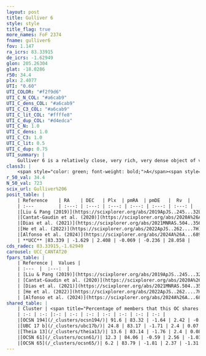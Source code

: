 ```yaml
---
layout: post
title: Gulliver 6
style: style
title_flag: true
more_names: FoF 2374
fname: gulliver6
fov: 1.147
ra_icrs: 83.33915
de_icrs: -1.62949
glon: 205.26304
glat: -18.0286
r50: 34.4
plx: 2.4077
UTI: "0.60"
UTI_COLOR: "#f2f9d6"
UTI_C_N_COL: "#a6cab9"
UTI_C_dens_COL: "#a6cab9"
UTI_C_C3_COL: "#a6cab9"
UTI_C_lit_COL: "#ffffe8"
UTI_C_dup_COL: "#d4edca"
UTI_C_N: 1.0
UTI_C_dens: 1.0
UTI_C_C3: 1.0
UTI_C_lit: 0.5
UTI_C_dup: 0.75
UTI_summary: |
    Gulliver 6 is a relatively close, very rich, very dense object of very high C3 quality. It is moderately studied in the literature.<br><br>This is very likely a unique object, which shares a small percentage of members with at least one previously reported entry.
class3: |
    <span style="color: green; font-weight: bold;">A</span><span style="color: green; font-weight: bold;">A</span>
r_50_val: 34.4
N_50_val: 723
scix_url: Gulliver%206
posit_table: |
    | Reference    | RA    | DEC   | Plx  | pmRA  | pmDE   |  Rv  |
    | :---         | :---: | :---: | :---: | :---: | :---: | :---: |
    |[Liu & Pang (2019)](https://scixplorer.org/abs/2019ApJS..245...32L) | 83.376 | -1.683 | 2.368 | -0.311 | -0.081 | -- |
    |[Cantat-Gaudin et al. (2020)](https://scixplorer.org/abs/2020A%26A...640A...1C) | 83.278 | -1.652 | 2.367 | -0.007 | -0.207 | -- |
    |[Dias et al. (2021)](https://scixplorer.org/abs/2021MNRAS.504..356D) | 83.275 | -1.659 | 2.35 | -0.048 | -0.235 | 32.044 |
    |[He et al. (2022)](https://scixplorer.org/abs/2022ApJS..262....7H) | 84.519 | -0.6 | 2.608 | -1.307 | -0.53 | -- |
    |[Alfonso et al. (2024)](https://scixplorer.org/abs/2024A%26A...689A..18A) | 83.401 | -1.699 | 2.361 | -0.107 | -0.133 | -- |
    | **UCC** |83.339 | -1.629 | 2.408 | -0.069 | -0.236 | 28.058 | 
cds_radec: 83.33915,-1.62949
carousel: UCC_CANTAT20
fpars_table: |
    | Reference |  Values |
    | :---  |  :---:  |
    | [Liu & Pang (2019)](https://scixplorer.org/abs/2019ApJS..245...32L) | `Age=0.014, Z=0.0` |
    | [Cantat-Gaudin et al. (2020)](https://scixplorer.org/abs/2020A%26A...640A...1C) | `AVNN=0.25, DMNN=8.03, AgeNN=7.22` |
    | [Dias et al. (2021)](https://scixplorer.org/abs/2021MNRAS.504..356D) | `Av=0.386, Dist=413, logage=7.134, [Fe/H]=-0.1` |
    | [He et al. (2022)](https://scixplorer.org/abs/2022ApJS..262....7H) | `A0=0.05, logAge=7.15` |
    | [Alfonso et al. (2024)](https://scixplorer.org/abs/2024A%26A...689A..18A) | `AV=0.24875, MOD=7.91034, logAge=7.01528, Z=-0.0949` |
shared_table: |
    | Cluster | <span title="Percentage of members that this OC shares with the ones listed">%</span>   | RA   | DEC   | Plx   | pmRA  | pmDE  | Rv | UTI |
    | :-: | :-: |:-: | :-: | :-: | :-: | :-: | :-: | :-: |
    |[OCSN 194](/_clusters/ocsn194/)| 91.6 | 83.32 | -1.64 | 2.42 | -0.06 | -0.25 | 28.06 |0.02 |
    |[UBC 17 b](/_clusters/ubc17b/)| 24.8 | 83.17 | -1.71 | 2.4 | 0.07 | -0.22 | 25.62 |0.69 |
    |[Theia 13](/_clusters/theia13/)| 13.6 | 83.14 | -1.76 | 2.4 | 0.08 | -0.22 | 25.77 |0.0 |
    |[OCSN 61](/_clusters/ocsn61/)| 12.3 | 84.06 | -0.59 | 2.56 | -1.03 | -0.63 | 29.9 |0.54 |
    |[OCSN 65](/_clusters/ocsn65/)| 6.2 | 83.79 | -1.81 | 2.37 | -1.31 | 0.92 | 27.08 |0.6 |
---
```

